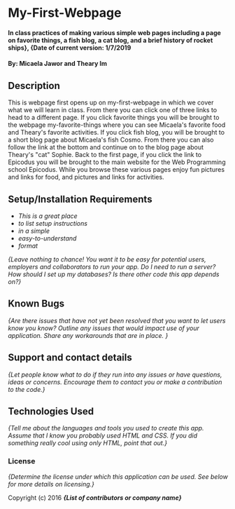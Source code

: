 # My-First-Webpage

#### In class practices of making various simple web pages including a page on favorite things, a fish blog, a cat blog, and a brief history of rocket ships}, {Date of current version: 1/7/2019

#### By: Micaela Jawor and Theary Im

## Description

This is webpage first opens up on my-first-webpage in which we cover what we will learn in class. From there you can click one of three links to head to a different page. If you click favorite things you will be brought to the webpage my-favorite-things where you can see Micaela's favorite food and Theary's favorite activities. If you click fish blog, you will be brought to a short blog page about Micaela's fish Cosmo. From there you can also follow the link at the bottom and continue on to the blog page about Theary's "cat" Sophie. Back to the first page, if you click the link to Epicodus you will be brought to the main website for the Web Programming school Epicodus. While you browse these various pages enjoy fun pictures and links for food, and pictures and links for activities.

## Setup/Installation Requirements

* _This is a great place_
* _to list setup instructions_
* _in a simple_
* _easy-to-understand_
* _format_

_{Leave nothing to chance! You want it to be easy for potential users, employers and collaborators to run your app. Do I need to run a server? How should I set up my databases? Is there other code this app depends on?}_

## Known Bugs

_{Are there issues that have not yet been resolved that you want to let users know you know?  Outline any issues that would impact use of your application.  Share any workarounds that are in place. }_

## Support and contact details

_{Let people know what to do if they run into any issues or have questions, ideas or concerns.  Encourage them to contact you or make a contribution to the code.}_

## Technologies Used

_{Tell me about the languages and tools you used to create this app. Assume that I know you probably used HTML and CSS. If you did something really cool using only HTML, point that out.}_

### License

*{Determine the license under which this application can be used.  See below for more details on licensing.}*

Copyright (c) 2016 **_{List of contributors or company name}_**
